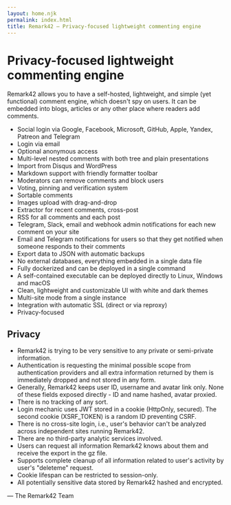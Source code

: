 ```yaml
---
layout: home.njk
permalink: index.html
title: Remark42 – Privacy-focused lightweight commenting engine
---
```


<h1 class="text-center !text-4xl !md:text-5xl">Privacy-focused lightweight commenting engine</h1>

Remark42 allows you to have a self-hosted, lightweight, and simple (yet functional) comment engine, which doesn't spy on users. It can be embedded into blogs, articles or any other place where readers add comments.

- Social login via Google, Facebook, Microsoft, GitHub, Apple, Yandex, Patreon and Telegram
- Login via email
- Optional anonymous access
- Multi-level nested comments with both tree and plain presentations
- Import from Disqus and WordPress
- Markdown support with friendly formatter toolbar
- Moderators can remove comments and block users
- Voting, pinning and verification system
- Sortable comments
- Images upload with drag-and-drop
- Extractor for recent comments, cross-post
- RSS for all comments and each post
- Telegram, Slack, email and webhook admin notifications for each new comment on your site
- Email and Telegram notifications for users so that they get notified when someone responds to their comments
- Export data to JSON with automatic backups
- No external databases, everything embedded in a single data file
- Fully dockerized and can be deployed in a single command
- A self-contained executable can be deployed directly to Linux, Windows and macOS
- Clean, lightweight and customizable UI with white and dark themes
- Multi-site mode from a single instance
- Integration with automatic SSL (direct or via reproxy)
- Privacy-focused

## Privacy

- Remark42 is trying to be very sensitive to any private or semi-private information.
- Authentication is requesting the minimal possible scope from authentication providers and all extra information returned by them is immediately dropped and not stored in any form.
- Generally, Remark42 keeps user ID, username and avatar link only. None of these fields exposed directly - ID and name hashed, avatar proxied.
- There is no tracking of any sort.
- Login mechanic uses JWT stored in a cookie (HttpOnly, secured). The second cookie (XSRF_TOKEN) is a random ID preventing CSRF.
- There is no cross-site login, i.e., user's behavior can't be analyzed across independent sites running Remark42.
- There are no third-party analytic services involved.
- Users can request all information Remark42 knows about them and receive the export in the gz file.
- Supports complete cleanup of all information related to user's activity by user's "deleteme" request.
- Cookie lifespan can be restricted to session-only.
- All potentially sensitive data stored by Remark42 hashed and encrypted.

<div class="text-right italic">— The Remark42 Team</div>
